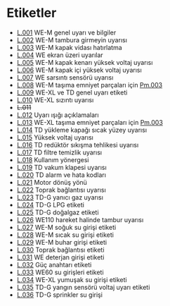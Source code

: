 # Etiketler

* [L.001](L.001.md) WE-M genel uyarı ve bilgiler
* [L.002](L.002.md) WE-M tambura girmeyin uyarısı
* [L.003](L.003.md) WE-M kapak vidası hatırlatma
* [L.004](L.004.md) WE ekran üzeri uyarılar
* [L.005](L.005.md) WE-M kapak kenarı yüksek voltaj uyarısı
* [L.006](L.006.md) WE-M kapak içi yüksek voltaj uyarısı
* [L.007](L.007.md) WE sarsıntı sensörü uyarısı
* [L.008](L.008.md) WE-M taşıma emniyet parçaları için [Pm.003](../pict/Pm.003.svg)
* [L.009](L.009.md) WE-XL ve TD genel uyarı etiketi
* [L.010](L.010.md) WE-XL sızıntı uyarısı
* ~~L.011~~
* [L.012](L.012.md) Uyarı ışığı açıklamaları
* [L.013](L.013.md) WE-XL taşıma emniyet parçaları için [Pm.003](../pict/Pm.003.svg)
* [L.014](L.014.md) TD yükleme kapağı sıcak yüzey uyarısı
* [L.015](L.015.md) Yüksek voltaj uyarısı
* [L.016](L.016.md) TD redüktör sıkışma tehlikesi uyarısı
* [L.017](L.017.md) TD filtre temizlik uyarısı
* [L.018](L.018.md) Kullanım yönergesi
* [L.019](L.019.md) TD vakum klapesi uyarısı
* [L.020](L.020.md) TD alarm ve hata kodları
* [L.021](L.021.md) Motor dönüş yönü
* [L.022](L.022.md) Toprak bağlantısı uyarısı
* [L.023](L.023.md) TD-G yanıcı gaz uyarısı
* [L.024](L.024.md) TD-G LPG etiketi
* [L.025](L.025.md) TD-G doğalgaz etiketi
* [L.026](L.026.md) WE110 hareket halinde tambur uyarısı
* [L.027](L.027.md) WE-M soğuk su girişi etiketi
* [L.028](L.028.md) WE-M sıcak su girişi etiketi
* [L.029](L.029.md) WE-M buhar girişi etiketi
* [L.030](L.030.md) Toprak bağlantısı etiketi
* [L.031](L.031.md) WE deterjan girişi etiketi
* [L.032](L.032.md) Güç anahtarı etiketi
* [L.033](L.033.md) WE60 su girişleri etiketi
* [L.034](L.034.md) WE-XL yumuşak su girişi etiketi
* [L.035](L.035.md) TD-G yangın sensörü voltaj uyarı etiketi
* [L.036](L.036.md) TD-G sprinkler su girişi
